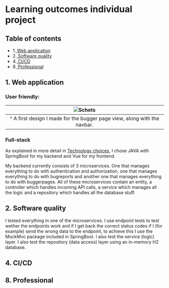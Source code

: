 # Learning outcomes individual project

## Table of contents

- 1.[ Web application](#1-web-application)
- 2.[ Software quality](#2-software-quality)
- 4.[ CI/CD](#4-cicd)
- 8.[ Professional](#8-professional)


## 1. Web application

### User friendly:
| ![Schets](https://user-images.githubusercontent.com/84376526/169283094-832a330c-2ac4-4685-853b-e7e9d48648a0.png) |
| :--: |
| ^ A first design I made for the bugger page view, along with the navbar. |


### Full-stack
As explained in more detail in [Technology choices](README.md#technology-choices), I chose JAVA with SpringBoot for my backend and Vue for my frontend.

My backend currently consists of 3 microservices. One that manages everything to do with authentication and authorization, one that manages everything to do with bugreports and another one that manages everything to do with buggerpages. All of these microservices contain an entity, a controller which handles incoming API calls, a service which manages all the logic and a repository which handles all the database stuff.


## 2. Software quality
I tested everything in one of the microservices. I use endpoint tests to test wether the endpoints work and if I get back the correct status codes if I (for example) send the wrong data to the endpoint, to achieve this I use the MockMvc package included in SpringBoot. I also test the service (logic) layer. I also test the repository (data access) layer using an in-memory H2 database.

## 4. CI/CD

## 8. Professional
